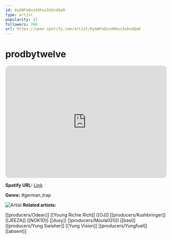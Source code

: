 ```yaml
---
id: 6yGWFeQnzd4husIekn4Qa0
type: artist
popularity: 37
followers: 768
url: https://open.spotify.com/artist/6yGWFeQnzd4husIekn4Qa0
---
```

# prodbytwelve

<iframe style="border-radius:12px" src="https://open.spotify.com/embed/artist/6yGWFeQnzd4husIekn4Qa0" width="100%" height="352" frameBorder="0" allowfullscreen="" allow="autoplay; clipboard-write; encrypted-media; fullscreen; picture-in-picture" loading="lazy"></iframe>

**Spotify URL:** [Link](https://open.spotify.com/artist/6yGWFeQnzd4husIekn4Qa0)

**Genre:**  #german_trap

![Artist](https://i.scdn.co/image/ab6761610000e5eb3bd71e8c4ee8c050234437e5)
**Related artists:**

[[producers/Odean]]
[[Young Richie Rich]]
[[OJ]]
[[producers/Kushbringer]]
[[JEEZA]]
[[NOK1D]]
[[dusy]]
[[producers/Moula020]]
[[basi]]
[[producers/Yung Swisher]]
[[Yung Vision]]
[[producers/Yungfuel]]
[[absent]]
